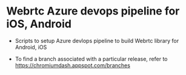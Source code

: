 # Webrtc Azure devops pipeline for iOS, Android

- Scripts to setup Azure devlops pipeline to build Webrtc library for Android, iOS

- To find a branch associated with a particular release, refer to
https://chromiumdash.appspot.com/branches
